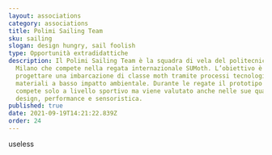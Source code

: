 ```yaml
---
layout: associations
category: associations
title: Polimi Sailing Team
sku: sailing
slogan: design hungry, sail foolish
type: Opportunità extradidattiche
description: Il Polimi Sailing Team è la squadra di vela del politecnico di
  Milano che compete nella regata internazionale SUMoth. L’obiettivo è di
  progettare una imbarcazione di classe moth tramite processi tecnologici e
  materiali a basso impatto ambientale. Durante le regate il prototipo non
  compete solo a livello sportivo ma viene valutato anche nelle sue qualità di
  design, performance e sensoristica.
published: true
date: 2021-09-19T14:21:22.839Z
order: 24
---
```

useless
